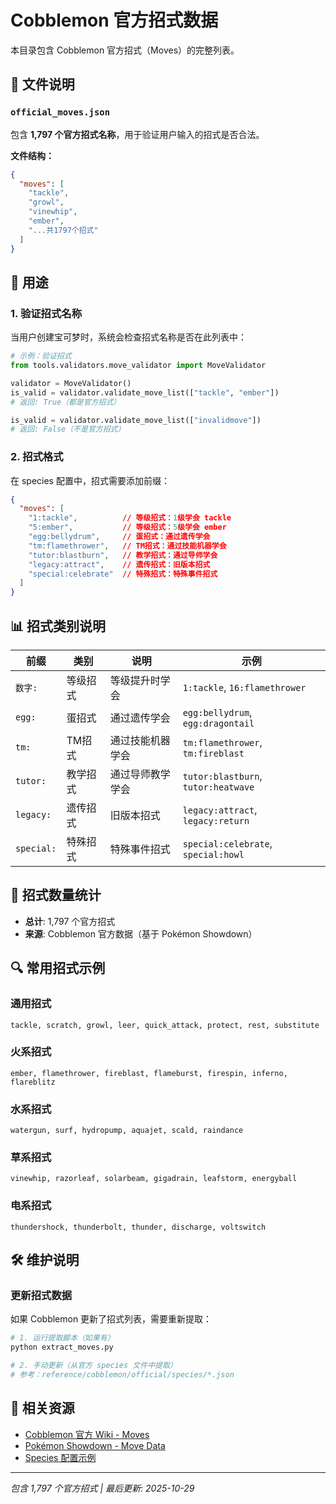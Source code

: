 # Cobblemon 官方招式数据

本目录包含 Cobblemon 官方招式（Moves）的完整列表。

## 📄 文件说明

### `official_moves.json`

包含 **1,797 个官方招式名称**，用于验证用户输入的招式是否合法。

**文件结构：**
```json
{
  "moves": [
    "tackle",
    "growl",
    "vinewhip",
    "ember",
    "...共1797个招式"
  ]
}
```

## 🎯 用途

### 1. 验证招式名称

当用户创建宝可梦时，系统会检查招式名称是否在此列表中：

```python
# 示例：验证招式
from tools.validators.move_validator import MoveValidator

validator = MoveValidator()
is_valid = validator.validate_move_list(["tackle", "ember"])
# 返回: True（都是官方招式）

is_valid = validator.validate_move_list(["invalidmove"])
# 返回: False（不是官方招式）
```

### 2. 招式格式

在 species 配置中，招式需要添加前缀：

```json
{
  "moves": [
    "1:tackle",          // 等级招式：1级学会 tackle
    "5:ember",           // 等级招式：5级学会 ember
    "egg:bellydrum",     // 蛋招式：通过遗传学会
    "tm:flamethrower",   // TM招式：通过技能机器学会
    "tutor:blastburn",   // 教学招式：通过导师学会
    "legacy:attract",    // 遗传招式：旧版本招式
    "special:celebrate"  // 特殊招式：特殊事件招式
  ]
}
```

## 📊 招式类别说明

| 前缀 | 类别 | 说明 | 示例 |
|------|------|------|------|
| `数字:` | 等级招式 | 等级提升时学会 | `1:tackle`, `16:flamethrower` |
| `egg:` | 蛋招式 | 通过遗传学会 | `egg:bellydrum`, `egg:dragontail` |
| `tm:` | TM招式 | 通过技能机器学会 | `tm:flamethrower`, `tm:fireblast` |
| `tutor:` | 教学招式 | 通过导师教学学会 | `tutor:blastburn`, `tutor:heatwave` |
| `legacy:` | 遗传招式 | 旧版本招式 | `legacy:attract`, `legacy:return` |
| `special:` | 特殊招式 | 特殊事件招式 | `special:celebrate`, `special:howl` |

## 📝 招式数量统计

- **总计**: 1,797 个官方招式
- **来源**: Cobblemon 官方数据（基于 Pokémon Showdown）

## 🔍 常用招式示例

### 通用招式
```
tackle, scratch, growl, leer, quick_attack, protect, rest, substitute
```

### 火系招式
```
ember, flamethrower, fireblast, flameburst, firespin, inferno, flareblitz
```

### 水系招式
```
watergun, surf, hydropump, aquajet, scald, raindance
```

### 草系招式
```
vinewhip, razorleaf, solarbeam, gigadrain, leafstorm, energyball
```

### 电系招式
```
thundershock, thunderbolt, thunder, discharge, voltswitch
```

## 🛠️ 维护说明

### 更新招式数据

如果 Cobblemon 更新了招式列表，需要重新提取：

```bash
# 1. 运行提取脚本（如果有）
python extract_moves.py

# 2. 手动更新（从官方 species 文件中提取）
# 参考：reference/cobblemon/official/species/*.json
```

## 🔗 相关资源

- [Cobblemon 官方 Wiki - Moves](https://wiki.cobblemon.com/)
- [Pokémon Showdown - Move Data](https://pokemonshowdown.com/)
- [Species 配置示例](../species/)

---

*包含 1,797 个官方招式 | 最后更新: 2025-10-29*

